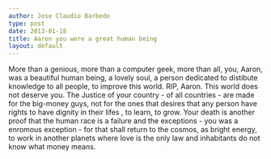 ```yaml
---
author: Jose Claudio Barbedo
type: post
date: 2013-01-18
title: Aaron you were a great human being
layout: default
---
```


More than a genious, more than a computer geek, more than all, you, Aaron, was a beautiful human being, a lovely soul, a person dedicated to distibute knowledge to all people, to improve this world. RIP, Aaron. This world does not  deserve you. The Justice of your country - of all countries - are made for the big-money guys,  not for the ones that desires that any person have rights to have dignity in their lifes , to learn, to grow. Your death is another proof that the human race is a failure and the exceptions - you was a enromous exception -  for that shall return to the cosmos, as bright energy, to work in another planets where love is the only law and inhabitants do not know what money means.